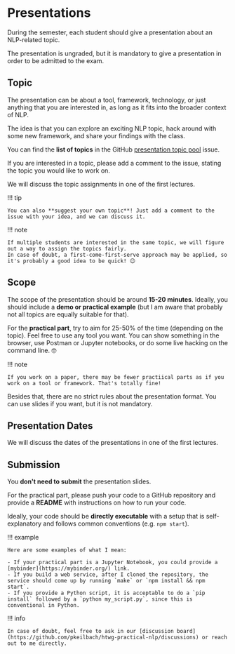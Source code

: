 # Presentations

During the semester, each student should give a presentation about an NLP-related topic.

The presentation is ungraded, but it is mandatory to give a presentation in order to be admitted to the exam.

## Topic

The presentation can be about a tool, framework, technology, or just anything that you are interested in, as long as it fits into the broader context of NLP.

The idea is that you can explore an exciting NLP topic, hack around with some new framework, and share your findings with the class.

You can find the **list of topics** in the GitHub [presentation topic pool](https://github.com/pkeilbach/htwg-practical-nlp/issues/90) issue.

If you are interested in a topic, please add a comment to the issue, stating the topic you would like to work on.

We will discuss the topic assignments in one of the first lectures.

!!! tip

    You can also **suggest your own topic**! Just add a comment to the issue with your idea, and we can discuss it.

!!! note

    If multiple students are interested in the same topic, we will figure out a way to assign the topics fairly.
    In case of doubt, a first-come-first-serve approach may be applied, so it's probably a good idea to be quick! 😉

## Scope

The scope of the presentation should be around **15-20 minutes**. Ideally, you should include a **demo or practical example** (but I am aware that probably not all topics are equally suitable for that).

For the **practical part**, try to aim for 25-50% of the time (depending on the topic). Feel free to use any tool you want. You can show something in the browser, use Postman or Jupyter notebooks, or do some live hacking on the command line. 🤓

!!! note

    If you work on a paper, there may be fewer practiical parts as if you work on a tool or framework. That's totally fine!

Besides that, there are no strict rules about the presentation format. You can use slides if you want, but it is not mandatory.

## Presentation Dates

We will discuss the dates of the presentations in one of the first lectures.

## Submission

You **don't need to submit** the presentation slides.

For the practical part, please push your code to a GitHub repository and provide a **README** with instructions on how to run your code.

Ideally, your code should be **directly executable** with a setup that is self-explanatory and follows common conventions (e.g. `npm start`).

!!! example

    Here are some examples of what I mean:

    - If your practical part is a Jupyter Notebook, you could provide a [mybinder](https://mybinder.org/) link.
    - If you build a web service, after I cloned the repository, the service should come up by running `make` or `npm install && npm start`.
    - If you provide a Python script, it is acceptable to do a `pip install` followed by a `python my_script.py`, since this is conventional in Python.

!!! info

    In case of doubt, feel free to ask in our [discussion board](https://github.com/pkeilbach/htwg-practical-nlp/discussions) or reach out to me directly.
